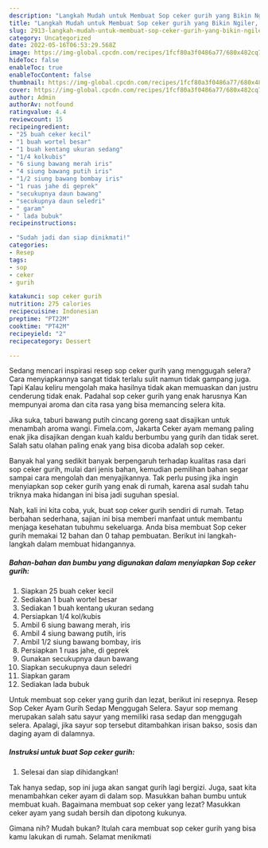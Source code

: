```yaml
---
description: "Langkah Mudah untuk Membuat Sop ceker gurih yang Bikin Ngiler, Buat Buka Puasa Lezat"
title: "Langkah Mudah untuk Membuat Sop ceker gurih yang Bikin Ngiler, Buat Buka Puasa Lezat"
slug: 2913-langkah-mudah-untuk-membuat-sop-ceker-gurih-yang-bikin-ngiler-buat-buka-puasa-lezat
category: Uncategorized
date: 2022-05-16T06:53:29.568Z
image: https://img-global.cpcdn.com/recipes/1fcf80a3f0486a77/680x482cq70/sop-ceker-gurih-foto-resep-utama.jpg
hideToc: false
enableToc: true
enableTocContent: false
thumbnail: https://img-global.cpcdn.com/recipes/1fcf80a3f0486a77/680x482cq70/sop-ceker-gurih-foto-resep-utama.jpg
cover: https://img-global.cpcdn.com/recipes/1fcf80a3f0486a77/680x482cq70/sop-ceker-gurih-foto-resep-utama.jpg
author: Admin
authorAv: notfound
ratingvalue: 4.4
reviewcount: 15
recipeingredient:
- "25 buah ceker kecil"
- "1 buah wortel besar"
- "1 buah kentang ukuran sedang"
- "1/4 kolkubis"
- "6 siung bawang merah iris"
- "4 siung bawang putih iris"
- "1/2 siung bawang bombay iris"
- "1 ruas jahe di geprek"
- "secukupnya daun bawang"
- "secukupnya daun seledri"
- " garam"
- " lada bubuk"
recipeinstructions:

- "Sudah jadi dan siap dinikmati!"
categories:
- Resep
tags:
- sop
- ceker
- gurih

katakunci: sop ceker gurih 
nutrition: 275 calories
recipecuisine: Indonesian
preptime: "PT22M"
cooktime: "PT42M"
recipeyield: "2"
recipecategory: Dessert

---
```



Sedang mencari inspirasi resep sop ceker gurih yang menggugah selera? Cara menyiapkannya sangat tidak terlalu sulit namun tidak gampang juga. Tapi Kalau keliru mengolah maka hasilnya tidak akan memuaskan dan justru cenderung tidak enak. Padahal sop ceker gurih yang enak harusnya Kan mempunyai aroma dan cita rasa yang bisa memancing selera kita.


Jika suka, taburi bawang putih cincang goreng saat disajikan untuk menambah aroma wangi. Fimela.com, Jakarta Ceker ayam memang paling enak jika disajikan dengan kuah kaldu berbumbu yang gurih dan tidak seret. Salah satu olahan paling enak yang bisa dicoba adalah sop ceker.

Banyak hal yang sedikit banyak berpengaruh terhadap kualitas rasa dari sop ceker gurih, mulai dari jenis bahan, kemudian pemilihan bahan segar sampai cara mengolah dan menyajikannya. Tak perlu pusing jika ingin menyiapkan sop ceker gurih yang enak di rumah, karena asal sudah tahu triknya maka hidangan ini bisa jadi suguhan spesial.


Nah, kali ini kita coba, yuk, buat sop ceker gurih sendiri di rumah. Tetap berbahan sederhana, sajian ini bisa memberi manfaat untuk membantu menjaga kesehatan tubuhmu sekeluarga. Anda bisa membuat Sop ceker gurih memakai 12 bahan dan 0 tahap pembuatan. Berikut ini langkah-langkah dalam membuat hidangannya.

<!--inarticleads1-->

##### Bahan-bahan dan bumbu yang digunakan dalam menyiapkan Sop ceker gurih:

1. Siapkan 25 buah ceker kecil
1. Sediakan 1 buah wortel besar
1. Sediakan 1 buah kentang ukuran sedang
1. Persiapkan 1/4 kol/kubis
1. Ambil 6 siung bawang merah, iris
1. Ambil 4 siung bawang putih, iris
1. Ambil 1/2 siung bawang bombay, iris
1. Persiapkan 1 ruas jahe, di geprek
1. Gunakan secukupnya daun bawang
1. Siapkan secukupnya daun seledri
1. Siapkan  garam
1. Sediakan  lada bubuk


Untuk membuat sop ceker yang gurih dan lezat, berikut ini resepnya. Resep Sop Ceker Ayam Gurih Sedap Menggugah Selera. Sayur sop memang merupakan salah satu sayur yang memiliki rasa sedap dan menggugah selera. Apalagi, jika sayur sop tersebut ditambahkan irisan bakso, sosis dan daging ayam di dalamnya. 

<!--inarticleads2-->

##### Instruksi untuk buat Sop ceker gurih:


1. Selesai dan siap dihidangkan!

Tak hanya sedap, sop ini juga akan sangat gurih lagi bergizi. Juga, saat kita menambahkan ceker ayam di dalam sop. Masukkan bahan bumbu untuk membuat kuah. Bagaimana membuat sop ceker yang lezat? Masukkan ceker ayam yang sudah bersih dan dipotong kukunya. 

Gimana nih? Mudah bukan? Itulah cara membuat sop ceker gurih yang bisa kamu lakukan di rumah. Selamat menikmati
